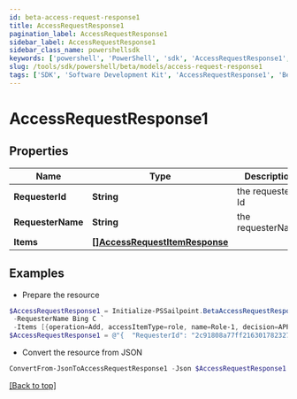 ```yaml
---
id: beta-access-request-response1
title: AccessRequestResponse1
pagination_label: AccessRequestResponse1
sidebar_label: AccessRequestResponse1
sidebar_class_name: powershellsdk
keywords: ['powershell', 'PowerShell', 'sdk', 'AccessRequestResponse1', 'BetaAccessRequestResponse1'] 
slug: /tools/sdk/powershell/beta/models/access-request-response1
tags: ['SDK', 'Software Development Kit', 'AccessRequestResponse1', 'BetaAccessRequestResponse1']
---
```



# AccessRequestResponse1

## Properties

Name | Type | Description | Notes
------------ | ------------- | ------------- | -------------
**RequesterId** | **String** | the requester Id | [optional] 
**RequesterName** | **String** | the requesterName | [optional] 
**Items** | [**[]AccessRequestItemResponse**](access-request-item-response) |  | [optional] 

## Examples

- Prepare the resource
```powershell
$AccessRequestResponse1 = Initialize-PSSailpoint.BetaAccessRequestResponse1  -RequesterId 2c91808a77ff216301782327a50f09bf `
 -RequesterName Bing C `
 -Items [{operation=Add, accessItemType=role, name=Role-1, decision=APPROVED, description=The role descrition, sourceId=8a80828f643d484f01643e14202e206f, sourceName=Source1, approvalInfos=[{name=John Snow, id=8a80828f643d484f01643e14202e2000, status=Approved}]}]
$AccessRequestResponse1 = @"{  "RequesterId": "2c91808a77ff216301782327a50f09bf", "RequesterName": "Bing C", "Items": [{"operation": "Add", "accessItemType": "role", "name": "Role-1", "decision": "APPROVED", "description":"The role descrition", "sourceId": "8a80828f643d484f01643e14202e206f", "sourceName": "Source1", "approvalInfos":[{"name":"John Snow", "id": "8a80828f643d484f01643e14202e2000", "status": "Approved}]}]" }]}]}"@
```

- Convert the resource from JSON
```powershell
ConvertFrom-JsonToAccessRequestResponse1 -Json $AccessRequestResponse1
```


[[Back to top]](#) 


